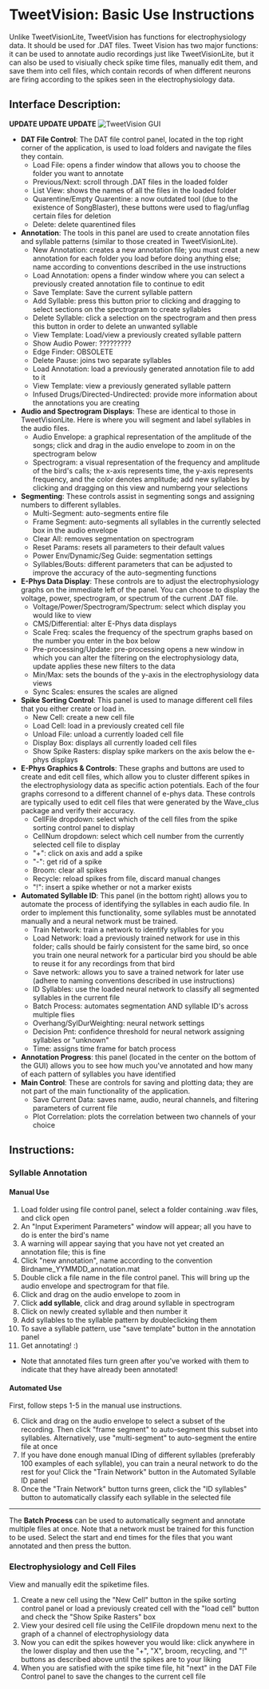 # TweetVision: Basic Use Instructions
Unlike TweetVisionLite, TweetVision has functions for electrophysiology data. It should be used for .DAT files. Tweet Vision has two major functions: it can be used to annotate audio recordings just like TweetVisionLite, but it can also be used to visiually check spike time files, manually edit them, and save them into cell files, which contain records of when different neurons are firing according to the spikes seen in the electrophysiology data. 
## Interface Description:
**UPDATE UPDATE UPDATE**
![TweetVision GUI](https://user-images.githubusercontent.com/18174572/41117110-1b2fc5f0-6a5a-11e8-8ebf-f75af9ef04a7.png)
* **DAT File Control**: The DAT file control panel, located in the top right corner of the application, is used to load folders and navigate the files they contain.
    * Load File: opens a finder window that allows you to choose the folder you want to annotate
    * Previous/Next: scroll through .DAT files in the loaded folder
    * List View: shows the names of all the files in the loaded folder
    * Quarentine/Empty Quarentine: a now outdated tool (due to the existence of SongBlaster), these buttons were used to flag/unflag certain files for deletion
    * Delete: delete quarentined files
* **Annotation**: The tools in this panel are used to create annotation files and syllable patterns (similar to those created in TweetVisionLite). 
    * New Annotation: creates a new annotation file; you must creat a new annotation for each folder you load before doing anything else; name according to conventions described in the use instructions
    * Load Annotation: opens a finder window where you can select a previously created annotation file to continue to edit
    * Save Template: Save the current syllable pattern
    * Add Syllable: press this button prior to clicking and dragging to select sections on the spectrogram to create syllables
    * Delete Syllable: click a selection on the spectrogram and then press this button in order to delete an unwanted syllable
    * View Template: Load/view a previously created syllable pattern
    * Show Audio Power: ?????????
    * Edge Finder: OBSOLETE
    * Delete Pause: joins two separate syllables
    * Load Annotation: load a previously generated annotation file to add to it
    * View Template: view a previously generated syllable pattern
    * Infused Drugs/Directed-Undirected: provide more information about the annotations you are creating
* **Audio and Spectrogram Displays**: These are identical to those in TweetVisionLite. Here is where you will segment and label syllables in the audio files. 
    * Audio Envelope: a graphical representation of the amplitude of the songs; click and drag in the audio envelope to zoom in on the spectrogram below
    * Spectrogram: a visual representation of the frequency and amplitude of the bird's calls; the x-axis represents time, the y-axis represents frequency, and the color denotes amplitude; add new syllables by clicking and dragging on this view and numberng your selections
* **Segmenting**: These controls assist in segmenting songs and assigning numbers to different syllables.
     * Multi-Segment: auto-segments entire file
    * Frame Segment: auto-segments all syllables in the currently selected box in the audio envelope
    * Clear All: removes segmentation on spectrogram
    * Reset Params: resets all parameters to their default values
    * Power Env/Dynamic/Seg Guide: segmentation settings
    * Syllables/Bouts: different parameters that can be adjusted to improve the accuracy of the auto-segmenting functions
* **E-Phys Data Display**: These controls are to adjust the electrophysiology graphs on the immediate left of the panel. You can choose to display the voltage, power, spectrogram, or spectrum of the current .DAT file.
    * Voltage/Power/Spectrogram/Spectrum: select which display you would like to view
    * CMS/Differential: alter E-Phys data displays
    * Scale Freq: scales the frequency of the spectrum graphs based on the number you enter in the box below
    * Pre-processing/Update: pre-processing opens a new window in which you can alter the filtering on the electrophysiology data, update applies these new filters to the data
    * Min/Max: sets the bounds of the y-axis in the electrophysiology data views
    * Sync Scales: ensures the scales are aligned
* **Spike Sorting Control**: This panel is used to manage different cell files that you either create or load in.
    * New Cell: create a new cell file
    * Load Cell: load in a previously created cell file
    * Unload File: unload a currently loaded cell file
    * Display Box: displays all currently loaded cell files
    * Show Spike Rasters: display spike markers on the axis below the e-phys displays
* **E-Phys Graphics & Controls**: These graphs and buttons are used to create and edit cell files, which allow you to cluster different spikes in the electrophysiology data as specific action potentials. Each of the four graphs corresond to a different channel of e-phys data. These controls are typically used to edit cell files that were generated by the Wave_clus package and verify their accuracy.  
    * CellFile dropdown: select which of the cell files from the spike sorting control panel to display
    * CellNum dropdown: select which cell number from the currently selected cell file to display
    * "+": click on axis and add a spike
    * "-": get rid of a spike
    * Broom: clear all spikes
    * Recycle: reload spikes from file, discard manual changes
    * "!": insert a spike whether or not a marker exists
* **Automated Syllable ID**: This panel (in the bottom right) allows you to automate the process of identifying the syllables in each audio file. In order to implement this functionality, some syllables must be annotated manually and a neural network must be trained.
    * Train Network: train a network to identify syllables for you
    * Load Network: load a previously trained network for use in this folder; calls should be fairly consistent for the same bird, so once you train one neural network for a particular bird you should be able to reuse it for any recordings from that bird
    * Save network: allows you to save a trained network for later use (adhere to naming conventions described in use instructions)
    * ID Syllables: use the loaded neural network to classify all segmented syllables in the current file
    * Batch Process: automates segmentation AND syllable ID's across multiple flies
    * Overhang/SylDurWeighting: neural network settings
    * Decision Pnt: confidence threshold for neural network assigning syllables or "unknown"
    * Time: assigns time frame for batch process
* **Annotation Progress**: this panel (located in the center on the bottom of the GUI) allows you to see how much you've annotated and how many of each pattern of syllables you have identified 
* **Main Control**: These are controls for saving and plotting data; they are not part of the main functionality of the application. 
    * Save Current Data: saves name, audio, neural channels, and filtering parameters of current file
    * Plot Correlation: plots the correlation between two channels of your choice

##  Instructions:
### Syllable Annotation
#### Manual Use
1. Load folder using file control panel, select a folder containing .wav files, and click open
2. An "Input Experiment Parameters" window will appear; all you have to do is enter the bird's name
3. A warning will appear saying that you have not yet created an annotation file; this is fine
4. Click "new annotation", name according to the convention Birdname_YYMMDD_annotation.mat
5. Double click a file name in the file control panel. This will bring up the audio envelope and spectrogram for that file.
6. Click and drag on the audio envelope to zoom in
7. Click **add syllable**, click and drag around syllable in spectrogram
8. Click on newly created syllable and then number it
9. Add syllables to the syllable pattern by doubleclicking them
10. To save a syllable pattern, use "save template" button in the annotation panel
11. Get annotating! :)

* Note that annotated files turn green after you've worked with them to indicate that they have already been annotated! 

#### Automated Use
First, follow steps 1-5 in the manual use instructions. 

6. Click and drag on the audio envelope to select a subset of the recording. Then click "frame segment" to auto-segment this subset into syllables. Alternatively, use "multi-segment" to auto-segment the entire file at once
7. If you have done enough manual IDing of different syllables (preferably 100 examples of each syllable), you can train a neural network to do the rest for you! Click the "Train Network" button in the Automated Syllable ID panel
8. Once the "Train Network" button turns green, click the "ID syllables" button to automatically classify each syllable in the selected file
----------------------------
The **Batch Process** can be used to automatically segment and annotate multiple files at once. Note that a network must be trained for this function to be used. Select the start and end times for the files that you want annotated and then press the button. 

### Electrophysiology and Cell Files
View and manually edit the spiketime files. 
1. Create a new cell using the "New Cell" button in the spike sorting control panel or load a previously created cell with the "load cell" button and check the "Show Spike Rasters" box
2. View your desired cell file using the CellFile dropdown menu next to the graph of a channel of electrophysiology data
3. Now you can edit the spikes however you would like: click anywhere in the lower display and then use the "+", "X", broom, recycling, and "!" buttons as described above until the spikes are to your liking
4. When you are satisfied with the spike time file, hit "next" in the DAT File Control panel to save the changes to the current cell file
